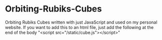 # Orbiting-Rubiks-Cubes
Orbiting Rubiks Cubes written with just JavaScript and used on my personal website. If you want to add this to an html file, just add the following at the end of the body "&lt;script src="/static/cube.js">&lt;/script>"
